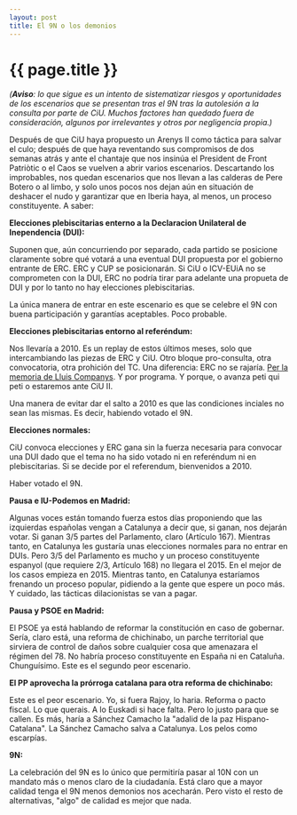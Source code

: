 ```yaml
---
layout: post
title: El 9N o los demonios
---
```


{{ page.title }}
================

_(**Aviso**: lo que sigue es un intento de sistematizar riesgos y oportunidades de los escenarios que se presentan tras el 9N tras la autolesión a la consulta por parte de CiU. Muchos factores han quedado fuera de consideración, algunos por irrelevantes y otros por negligencia propia.)_

Después de que CiU haya propuesto un Arenys II como táctica para salvar el culo; después de que haya reventando sus compromisos de dos semanas atrás y ante el chantaje que nos insinúa el President de Front Patriòtic o el Caos se vuelven a abrir varios escenarios. Descartando los improbables, nos quedan escenarios que nos llevan a las calderas de Pere Botero o al limbo, y solo unos pocos nos dejan aún en situación de deshacer el nudo y garantizar que en Iberia haya, al menos, un proceso constituyente. A saber:

**Elecciones plebiscitarias enterno a la Declaracion Unilateral de Inependencia (DUI):**

Suponen  que, aún concurriendo por separado, cada partido se posicione claramente sobre qué votará a una eventual DUI propuesta por el gobierno entrante de ERC. ERC y CUP se posicionarán. Si  CiU o ICV-EUiA no se comprometen con la DUI, ERC no podría tirar para adelante una propueta de DUI y por lo tanto no hay elecciones plebiscitarias.

La única manera de entrar en este escenario es que se celebre el 9N con buena participación y garantías aceptables. Poco probable.

**Elecciones plebiscitarias entorno al referéndum:**

Nos llevaría a 2010\. Es un replay de estos últimos meses, solo que intercambiando las piezas de ERC y CiU. Otro bloque pro-consulta, otra convocatoria, otra prohición del TC. Una diferencia: ERC no se rajaría. [Per la memoria de Lluis Companys](https://www.youtube.com/watch?v=u86M_DJu2Lk). Y por programa. Y porque, o avanza peti qui peti o estaremos ante CiU II.

Una manera de evitar dar el salto a 2010 es que las condiciones inciales no sean las mismas. Es decir, habiendo votado el 9N.

**Elecciones normales:**

CiU convoca elecciones y ERC gana sin la fuerza necesaria para convocar una DUI dado que el tema no ha sido votado ni en referéndum ni en plebiscitarias. Si se decide por el referendum, bienvenidos a 2010.

Haber votado el 9N.

**Pausa e IU-Podemos en Madrid:**

Algunas voces están tomando fuerza estos días proponiendo que las izquierdas españolas vengan a Catalunya a decir que, si ganan, nos dejarán votar. Si ganan 3/5 partes del Parlamento, claro (Artículo 167). Mientras tanto, en Catalunya les gustaría unas elecciones normales para no entrar en DUIs.  Pero 3/5 del Parlamento es mucho y un proceso constituyente espanyol (que requiere 2/3, Artículo 168) no llegara el 2015\. En el mejor de los casos empieza en 2015\. Mientras tanto, en Catalunya estaríamos frenando un proceso popular, pidiendo a la gente que espere un poco más. Y cuidado, las tácticas dilacionistas se van a pagar.

**Pausa y PSOE en Madrid:**

El PSOE ya está hablando de reformar la constitución en caso de gobernar. Sería, claro está, una reforma de chichinabo, un parche territorial que sirviera de control de daños sobre cualquier cosa que amenazara el régimen del 78\. No habría proceso constituyente en España ni en Cataluña. Chunguísimo. Este es el segundo peor escenario.

**El PP aprovecha la prórroga catalana para otra reforma de chichinabo:**

Este es el peor escenario. Yo, si fuera Rajoy, lo haria. Reforma o pacto fiscal. Lo que querais. A lo Euskadi si hace falta. Pero lo justo para que se callen. Es más, haría a Sánchez Camacho la "adalid de la paz Hispano-Catalana". La Sánchez Camacho salva a Catalunya. Los pelos como escarpías.

**9N:**

La celebración del 9N es lo único que permitiría pasar al 10N con un mandato más o menos claro de la ciudadanía. Está claro que a mayor calidad tenga el 9N menos demonios nos acecharán. Pero visto el resto de alternativas, "algo" de calidad es mejor que nada.
